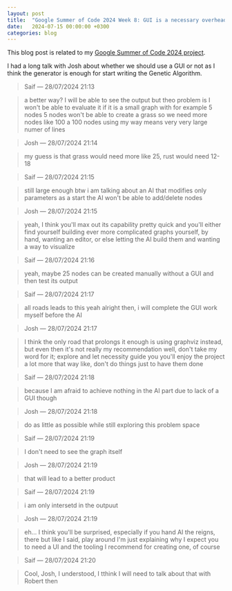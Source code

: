 ```yaml
---
layout: post
title:  "Google Summer of Code 2024 Week 8: GUI is a necessary overhead?"
date:   2024-07-15 00:00:00 +0300
categories: blog
---
```


This blog post is related to my [Google Summer of Code 2024 project][my-google-summer-of-code-2024-project].

I had a long talk with Josh about whether we should use a GUI or not as I think the generator is enough for start writing the Genetic Algorithm.


> Saif — 28/07/2024 21:13

> a better way? I will be able to see the output but theo problem is I won't be able to evaluate it if it is a small graph with for example 5 nodes
> 5 nodes won't be able to create a grass
> so we need more nodes like 100
> a 100 nodes using my way means very very large numer of lines

> Josh — 28/07/2024 21:14

> my guess is that grass would need more like 25, rust would need 12-18

> Saif — 28/07/2024 21:15

> still large enough
> btw i am talking about an AI that modifies only parameters as a start
> the AI won't be able to add/delete nodes

> Josh — 28/07/2024 21:15

> yeah, I think you'll max out its capability pretty quick
> and you'll either find yourself building ever more complicated graphs yourself, by hand, wanting an editor, or else letting the AI build them and wanting a way to visualize

> Saif — 28/07/2024 21:16

> yeah, maybe 25 nodes can be created manually without a GUI and then test its output

> Saif — 28/07/2024 21:17

> all roads leads to this yeah
> alright then, i will complete the GUI work myself before the AI

> Josh — 28/07/2024 21:17

> I think the only road that prolongs it enough is using graphviz instead, but even then it's not really my recommendation
> well, don't take my word for it; explore and let necessity guide you
> you'll enjoy the project a lot more that way
> like, don't do things just to have them done

> Saif — 28/07/2024 21:18

> because I am afraid to achieve nothing in the AI part due to lack of a GUI though

> Josh — 28/07/2024 21:18

> do as little as possible while still exploring this problem space

> Saif — 28/07/2024 21:19

> I don't need to see the graph itself

> Josh — 28/07/2024 21:19

> that will lead to a better product

> Saif — 28/07/2024 21:19

> i am only intersetd in the outpuut

> Josh — 28/07/2024 21:19

> eh... I think you'll be surprised, especially if you hand AI the reigns, there
> but like I said, play around
> I'm just explaining why I expect you to need a UI 
> and the tooling I recommend for creating one, of course

> Saif — 28/07/2024 21:20

> Cool, Josh, I understood, I tthink I will need to talk about that with Robert then


[my-google-summer-of-code-2024-project]: https://summerofcode.withgoogle.com/programs/2024/projects/wYTZuQbA

